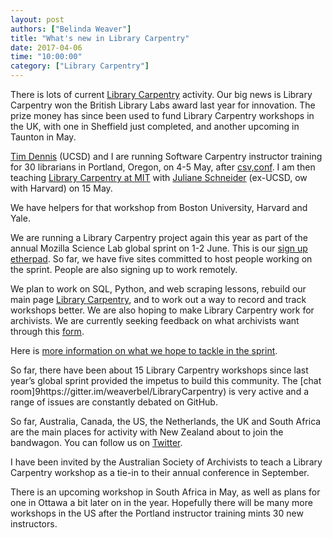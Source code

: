 ```yaml
---
layout: post
authors: ["Belinda Weaver"]
title: "What's new in Library Carpentry"
date: 2017-04-06
time: "10:00:00"
category: ["Library Carpentry"]
---
```


There is lots of current [Library Carpentry](https://librarycarpentry.github.io) activity. Our big news is Library Carpentry won the British Library Labs award last year for innovation. The prize money has since been used to fund Library Carpentry workshops in the UK, 
with one in Sheffield just completed, and another upcoming in Taunton in May. 

[Tim Dennis](https://twitter.com/jt14den) (UCSD) and I are running Software Carpentry instructor training for 30 librarians in Portland, Oregon, on 4-5 May, after [csv,conf](https://csvconf.com). I am then teaching [Library Carpentry at MIT](https://weaverbel.github.io/2017-05-11-lc-boston/) with [Juliane Schneider](https://twitter.com/JulianeS) 
(ex-UCSD, ow with Harvard) on 15 May. 

We have helpers for that workshop from Boston University, Harvard and Yale.

We are running a Library Carpentry project again this year as part of the annual Mozilla Science Lab global sprint 
on 1-2 June. This is our [sign up etherpad](http://pad.software-carpentry.org/lc2017). 
So far, we have five sites committed to host people working on the sprint. 
People are also signing up to work remotely. 

We plan to work on SQL, Python, and web scraping lessons, rebuild our main page 
[Library Carpentry](https://librarycarpentry.github.io), and to work out a way to record and track workshops better. 
We are also hoping to make Library Carpentry work for archivists. We are currently seeking 
feedback on what archivists want through this 
[form](https://docs.google.com/forms/d/e/1FAIpQLSdc9RHNmgffnt9UtLfgIhS_MGUzh0wh-HQNX24wBz5c4mcf1g/viewform).

Here is [more information on what we hope to tackle in the sprint](https://github.com/LibraryCarpentry/librarycarpentry.github.io/issues/23).  

So far, there have been about 15 Library Carpentry workshops since last year’s global sprint 
provided the impetus to build this community. The [chat room]9https://gitter.im/weaverbel/LibraryCarpentry) is very 
active and a range of issues are constantly debated on GitHub. 

So far, Australia, Canada, the US, the Netherlands, the UK and South Africa are the main places 
for activity with New Zealand about to join the bandwagon. 
You can follow us on [Twitter](https://twitter.com/LibCarpentry).

I have been invited by the Australian Society of Archivists to teach a Library Carpentry workshop 
as a tie-in to their annual conference in September. 

There is an upcoming workshop in South Africa in May, as well as plans for one in Ottawa a bit later on in the year. 
Hopefully there will be many more workshops in the US after the Portland instructor training mints 30 new instructors.
